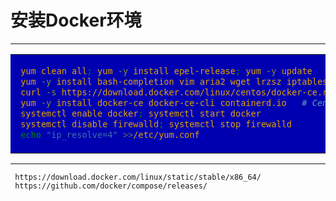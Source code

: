 # 安装Docker环境

****

<table><tr><td bgcolor=#0000B1><font face="黑体" color=#E2A300 size=3>

````bash
 yum clean all; yum -y install epel-release; yum -y update
 yum -y install bash-completion vim aria2 wget lrzsz iptables-services iftop iproute net-tools mtr tcping openssl
 curl -s https://download.docker.com/linux/centos/docker-ce.repo -o /etc/yum.repos.d/docker-ce.repo
 yum -y install docker-ce docker-ce-cli containerd.io   # CentOS 8 添加 --nobest 选项
 systemctl enable docker; systemctl start docker
 systemctl disable firewalld; systemctl stop firewalld
 echo "ip_resolve=4" >>/etc/yum.conf
````

</font></td></tr></table>

****

     https://download.docker.com/linux/static/stable/x86_64/
     https://github.com/docker/compose/releases/
